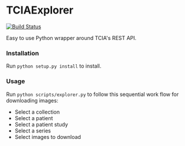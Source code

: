 # TCIAExplorer 
[![Build Status](https://travis-ci.org/lastlegion/TCIAExplorer.svg?branch=master)](https://travis-ci.org/lastlegion/TCIAExplorer)

Easy to use Python wrapper around TCIA's REST API.

### Installation
Run `python setup.py install` to install.


### Usage
Run `python scripts/explorer.py` to follow this sequential work flow for downloading images:
* Select a collection
* Select a patient 
* Select a patient study
* Select a series
* Select images to download
